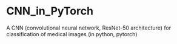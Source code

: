# CNN_in_PyTorch
 A CNN (convolutional neural network, ResNet-50 architecture) for classification of medical images (in python, pytorch) 
